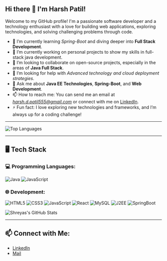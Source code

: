 ## Hi there 👋 I'm Harsh Patil!

Welcome to my GitHub profile! I'm a passionate software developer and a technology enthusiast with a love for building web applications, exploring technologies, and solving challenging problems through code.

- 🌱 I’m currently learning *Spring-Boot* and diving deeper into **Full Stack Development**.
- 🔭 I’m currently working on personal projects to show my skills in full-stack java development.
- 👯 I’m looking to collaborate on open-source projects, especially in the areas of **Java Full Stack**.
- 🤔 I’m looking for help with *Advanced technology and cloud deployment strategies*.
- 💬 Ask me about **Java EE Technologies**, **Spring-Boot**, and **Web Development**.
- 📫 How to reach me: You can send me an email at *harsh.d.patil555@gmail.com* or connect with me on [LinkedIn](https://www.linkedin.com/in/harsh-patil-32480b30b/).
- ⚡ Fun fact: I love exploring new technologies and frameworks, and I’m always up for a coding challenge!
---

![Top Languages](https://github-readme-stats.vercel.app/api/top-langs/?username=Harsh-Patil05&layout=compact&theme=dark)

---

## 🖥️ Tech Stack

### 💻 Programming Languages:
![Java](https://img.shields.io/badge/Java-007396?style=for-the-badge&logo=java&logoColor=white)
![JavaScript](https://img.shields.io/badge/JavaScript-F7DF1E?style=for-the-badge&logo=javascript&logoColor=black)

### 🌐 Development:
![HTML5](https://img.shields.io/badge/HTML5-E34F26?style=for-the-badge&logo=html5&logoColor=white)
![CSS3](https://img.shields.io/badge/CSS3-1572B6?style=for-the-badge&logo=css3&logoColor=white)
![JavaScript](https://img.shields.io/badge/JavaScript-F7DF1E?style=for-the-badge&logo=javascript&logoColor=black)
![React](https://img.shields.io/badge/React-61DAFB?style=for-the-badge&logo=react&logoColor=black)
![MySQL](https://img.shields.io/badge/MySQL-4479A1?style=for-the-badge&logo=mysql&logoColor=white)
![J2EE](https://img.shields.io/badge/J2EE-404D59?style=for-the-badge)
![SpringBoot](https://img.shields.io/badge/SpringBoot-339933?style=for-the-badge&logo=node-dot-js&logoColor=white)


![Shreyas's GitHub Stats](https://github-readme-stats.vercel.app/api?username=Harsh-Patil05&show_icons=true&theme=dark)

---

## 📫 Connect with Me:
- [LinkedIn](https://www.linkedin.com/in/harsh-patil-32480b30b/)
- [Mail](harsh.d.patil555@gmail.com)
